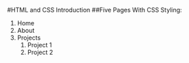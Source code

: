 #HTML and CSS Introduction
##Five Pages With CSS Styling:
1. Home
2. About
3. Projects
    1. Project 1
    2. Project 2
   
